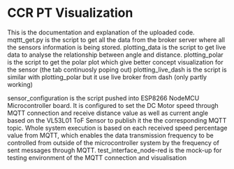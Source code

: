 # CCR PT Visualization

This is the documentation and explanation of the uploaded code.
mqttt_get.py is the script to get all the data from the broker server where all the sensors information is being stored.
plotting_data is the script to get live data to analyse the relationship between angle and distance.
plotting_polar is the script to get the polar plot which give better concept visualization for the sensor (the tab continuosly poping out)
plotting_live_dash is the script is similar with plotting_polar but it use live broker from dash (only partly working)

sensor_configuration is the script pushed into ESP8266 NodeMCU Microcontroller board. It is configured to set the DC Motor speed through MQTT connection and receive distance value as well as current angle based on the VL53L01 ToF Sensor to publish it the the corresponding MQTT topic. Whole system execution is based on each received speed percentage value from MQTT, which enables the data transmission frequency to be controlled from outside of the microcontroller system by the frequency of sent messages through MQTT.
test_interface_node-red is the mock-up for testing environment of the MQTT connection and visualisation


